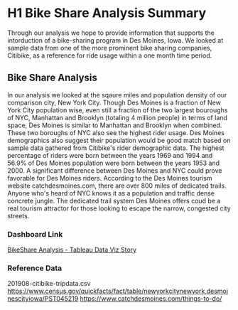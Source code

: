 # H1 Bike Share Analysis Summary

Through our analysis we hope to provide information that supports the intorduction of a bike-sharing program in Des Moines, Iowa. We looked at sample data from one of the more prominent bike sharing companies, Citibike, as a reference for ride usage within a one month time period.

## Bike Share Analysis
In our analysis we looked at the sqaure miles and population density of our comparison city, New York City. Though Des Moines is a fraction of New York City population wise, even still a fraction of the two largest bouroughs of NYC, Manhattan and Brooklyn (totaling 4 million people) in terms of land space, Des Moines is similar to Manhattan and Brooklyn when combined. These two boroughs of NYC also see the highest rider usage.
Des Moines demographics also suggest their population would be good match based on sample data gathered from Citibike's rider demographic data. The highest percentage of riders were born between the years 1969 and 1994 and 56.9% of Des Moines population were born between the years 1953 and 2000. 
A significant difference between Des Moines and NYC could prove favorable for Des Moines riders. According to the Des Moines tourism website catchdesmoines.com, there are over 800 miles of dedicated trails. Anyone who's heard of NYC knows it as a population and traffic dense concrete jungle. The dedicated trail system Des Moines offers coud be a real tourism attractor for those looking to escape the narrow, congested city streets.

### Dashboard Link
[BikeShare Analysis - Tableau Data Viz Story](https://public.tableau.com/views/BikeShareAnalytics_15838090197880/Story1?:display_count=y&:origin=viz_share_link "BikeShare Analysis")

### Reference Data
201908-citibike-tripdata.csv
https://www.census.gov/quickfacts/fact/table/newyorkcitynewyork,desmoinescityiowa/PST045219
https://www.catchdesmoines.com/things-to-do/